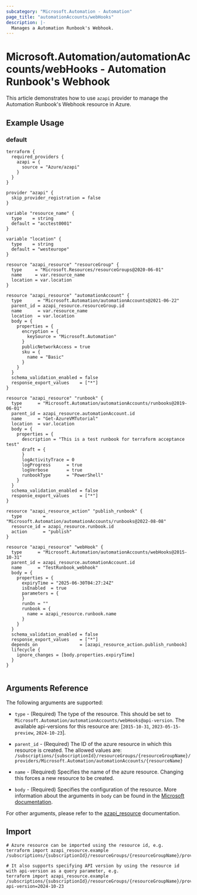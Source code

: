 ```yaml
---
subcategory: "Microsoft.Automation - Automation"
page_title: "automationAccounts/webHooks"
description: |-
  Manages a Automation Runbook's Webhook.
---
```


# Microsoft.Automation/automationAccounts/webHooks - Automation Runbook's Webhook

This article demonstrates how to use `azapi` provider to manage the Automation Runbook's Webhook resource in Azure.

## Example Usage

### default

```hcl
terraform {
  required_providers {
    azapi = {
      source = "Azure/azapi"
    }
  }
}

provider "azapi" {
  skip_provider_registration = false
}

variable "resource_name" {
  type    = string
  default = "acctest0001"
}

variable "location" {
  type    = string
  default = "westeurope"
}

resource "azapi_resource" "resourceGroup" {
  type     = "Microsoft.Resources/resourceGroups@2020-06-01"
  name     = var.resource_name
  location = var.location
}

resource "azapi_resource" "automationAccount" {
  type      = "Microsoft.Automation/automationAccounts@2021-06-22"
  parent_id = azapi_resource.resourceGroup.id
  name      = var.resource_name
  location  = var.location
  body = {
    properties = {
      encryption = {
        keySource = "Microsoft.Automation"
      }
      publicNetworkAccess = true
      sku = {
        name = "Basic"
      }
    }
  }
  schema_validation_enabled = false
  response_export_values    = ["*"]
}

resource "azapi_resource" "runbook" {
  type      = "Microsoft.Automation/automationAccounts/runbooks@2019-06-01"
  parent_id = azapi_resource.automationAccount.id
  name      = "Get-AzureVMTutorial"
  location  = var.location
  body = {
    properties = {
      description = "This is a test runbook for terraform acceptance test"
      draft = {
      }
      logActivityTrace = 0
      logProgress      = true
      logVerbose       = true
      runbookType      = "PowerShell"
    }
  }
  schema_validation_enabled = false
  response_export_values    = ["*"]
}

resource "azapi_resource_action" "publish_runbook" {
  type        = "Microsoft.Automation/automationAccounts/runbooks@2022-08-08"
  resource_id = azapi_resource.runbook.id
  action      = "publish"
}

resource "azapi_resource" "webHook" {
  type      = "Microsoft.Automation/automationAccounts/webHooks@2015-10-31"
  parent_id = azapi_resource.automationAccount.id
  name      = "TestRunbook_webhook"
  body = {
    properties = {
      expiryTime = "2025-06-30T04:27:24Z"
      isEnabled  = true
      parameters = {
      }
      runOn = ""
      runbook = {
        name = azapi_resource.runbook.name
      }
    }
  }
  schema_validation_enabled = false
  response_export_values    = ["*"]
  depends_on                = [azapi_resource_action.publish_runbook]
  lifecycle {
    ignore_changes = [body.properties.expiryTime]
  }
}


```



## Arguments Reference

The following arguments are supported:

* `type` - (Required) The type of the resource. This should be set to `Microsoft.Automation/automationAccounts/webHooks@api-version`. The available api-versions for this resource are: [`2015-10-31`, `2023-05-15-preview`, `2024-10-23`].

* `parent_id` - (Required) The ID of the azure resource in which this resource is created. The allowed values are:  
  `/subscriptions/{subscriptionId}/resourceGroups/{resourceGroupName}/providers/Microsoft.Automation/automationAccounts/{resourceName}`

* `name` - (Required) Specifies the name of the azure resource. Changing this forces a new resource to be created.

* `body` - (Required) Specifies the configuration of the resource. More information about the arguments in `body` can be found in the [Microsoft documentation](https://learn.microsoft.com/en-us/azure/templates/Microsoft.Automation/automationAccounts/webHooks?pivots=deployment-language-terraform).

For other arguments, please refer to the [azapi_resource](https://registry.terraform.io/providers/Azure/azapi/latest/docs/resources/resource) documentation.

## Import

 ```shell
 # Azure resource can be imported using the resource id, e.g.
 terraform import azapi_resource.example /subscriptions/{subscriptionId}/resourceGroups/{resourceGroupName}/providers/Microsoft.Automation/automationAccounts/{resourceName}/webHooks/{resourceName}
 
 # It also supports specifying API version by using the resource id with api-version as a query parameter, e.g.
 terraform import azapi_resource.example /subscriptions/{subscriptionId}/resourceGroups/{resourceGroupName}/providers/Microsoft.Automation/automationAccounts/{resourceName}/webHooks/{resourceName}?api-version=2024-10-23
 ```
